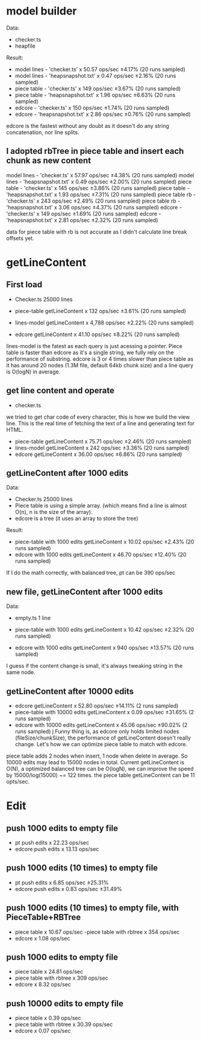 # model builder
Data:
- checker.ts
- heapfile

Result:

- model lines - 'checker.ts'  x 50.57 ops/sec ±4.17% (20 runs sampled)
- model lines - 'heapsnapshot.txt'  x 0.47 ops/sec ±2.16% (20 runs sampled)
- piece table - 'checker.ts'  x 149 ops/sec ±3.67% (20 runs sampled)
- piece table - 'heapsnapshot.txt'  x 1.96 ops/sec ±6.63% (20 runs sampled)
- edcore - 'checker.ts'  x 150 ops/sec ±1.74% (20 runs sampled)
- edcore - 'heapsnapshot.txt'  x 2.86 ops/sec ±0.76% (20 runs sampled)

edcore is the fastest without any doubt as it doesn't do any string concatenation, nor line splits.

## I adopted rbTree in piece table and insert each chunk as new content

model lines - 'checker.ts'  			x 57.97 ops/sec ±4.38% (20 runs sampled)
model lines - 'heapsnapshot.txt'  		x 0.49 ops/sec ±2.00% (20 runs sampled)
piece table - 'checker.ts'  			x 145 ops/sec ±3.86% (20 runs sampled)
piece table - 'heapsnapshot.txt'  		x 1.93 ops/sec ±7.31% (20 runs sampled)
piece table rb - 'checker.ts'  			x 243 ops/sec ±2.49% (20 runs sampled)
piece table rb - 'heapsnapshot.txt'  	x 3.06 ops/sec ±4.37% (20 runs sampled)
edcore - 'checker.ts'  					x 149 ops/sec ±1.69% (20 runs sampled)
edcore - 'heapsnapshot.txt'  			x 2.81 ops/sec ±2.32% (20 runs sampled)

data for piece table with rb is not accurate as I didn't calculate line break offsets yet.

# getLineContent

## First load
- Checker.ts 25000 lines

- piece-table getLineContent x 132 ops/sec ±3.61% (20 runs sampled)
- lines-model getLineContent x 4,788 ops/sec ±2.22% (20 runs sampled)
- edcore getLineContent x 41.10 ops/sec ±8.22% (20 runs sampled)

lines-model is the fatest as each query is just acessing a pointer. Piece table is faster than edcore as it's a single string, we fully rely on the performance of substring. edcore is 3 or 4 times slower than piece table as it has around 20 nodes (1.3M file, default 64kb chunk size) and a line query is O(logN) in average.

## get line content and operate
- checker.ts

we tried to get char code of every character, this is how we build the view line. This is the real time of fetching the text of a line and generating text for HTML.

- piece-table getLineContent x 75.71 ops/sec ±2.46% (20 runs sampled)
- lines-model getLineContent x 242 ops/sec ±3.36% (20 runs sampled)
- edcore getLineContent x 36.00 ops/sec ±6.86% (20 runs sampled)

## getLineContent after 1000 edits
Data:
- Checker.ts 25000 lines
- Piece table is using a simple array. (which means find a line is almost O(n), n is the size of the array).
- edcore is a tree (it uses an array to store the tree)

Result:
- piece-table with 1000 edits getLineContent x 10.02 ops/sec ±2.43% (20 runs sampled)
- edcore with 1000 edits getLineContent x 46.70 ops/sec ±12.40% (20 runs sampled)

If I do the math correctly, with balanced tree, pt can be 390 ops/sec

## new file, getLineContent after 1000 edits
Data:
- empty.ts 1 line

- piece-table with 1000 edits getLineContent x 10.42 ops/sec ±2.32% (20 runs sampled)
- edcore with 1000 edits getLineContent x 940 ops/sec ±13.57% (20 runs sampled)

I guess if the content change is small, it's always tweaking string in the same node.

## getLineContent after 10000 edits

- edcore getLineContent x 52.80 ops/sec ±14.11% (2 runs sampled)
- piece-table with 10000 edits getLineContent x 0.09 ops/sec ±31.65% (2 runs sampled)
- edcore with 10000 edits getLineContent x 45.06 ops/sec ±90.02% (2 runs sampled)
j
Funny thing is, as edcore only holds limited nodes (fileSize/chunkSize), the performance of getLineContent doesn't really change. Let's how we can optimize piece table to match with edcore.

piece table adds 2 nodes when insert, 1 node when delete in average. So 10000 edits may lead to 15000 nodes in total. Current getLineContent is O(N), a optimized balanced tree can be O(logN), we can improve the speed by 15000/log(15000) ~= 122 times. the piece table getLineContent can be 11 opts/sec.


# Edit

## push 1000 edits to empty file

- pt push edits x 22.23 ops/sec
- edcore push edits x 13.13 ops/sec

## push 1000 edits (10 times) to empty file

- pt push edits x 6.85 ops/sec ±25.31%
- edcore push edits x 0.83 ops/sec ±31.49%

## push 1000 edits (10 times) to empty file, with PieceTable+RBTree

- piece table  				x 10.67 ops/sec
-piece table with rbtree	x 354 ops/sec
- edcore					x 1.08 ops/sec

## push 1000 edits to empty file
- piece table				x 24.81 ops/sec
- piece table with rbtree 	x 309 ops/sec
- edcore					x 8.32 ops/sec

## push 10000 edits to empty file
- piece table				x 0.39 ops/sec
- piece table with rbtree 	x 30.39 ops/sec
- edcore					x 0.07 ops/sec